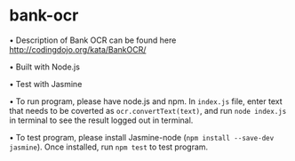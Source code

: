 # bank-ocr

• Description of Bank OCR can be found here http://codingdojo.org/kata/BankOCR/

• Built with Node.js

• Test with Jasmine

• To run program, please have node.js and npm. In `index.js` file, enter text that needs to be coverted as `ocr.convertText(text)`, and run `node index.js` in terminal to see the result logged out in terminal.

• To test program, please install Jasmine-node (`npm install --save-dev jasmine`). Once installed, run `npm test` to test program.
